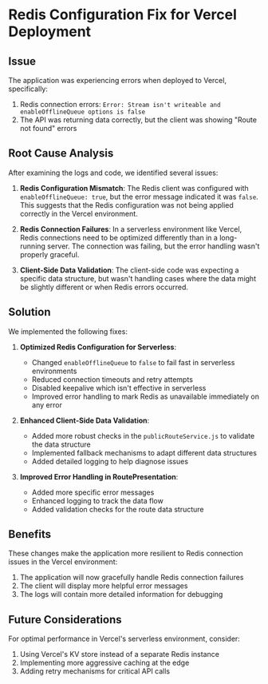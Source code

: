 # Redis Configuration Fix for Vercel Deployment

## Issue

The application was experiencing errors when deployed to Vercel, specifically:

1. Redis connection errors: `Error: Stream isn't writeable and enableOfflineQueue options is false`
2. The API was returning data correctly, but the client was showing "Route not found" errors

## Root Cause Analysis

After examining the logs and code, we identified several issues:

1. **Redis Configuration Mismatch**: The Redis client was configured with `enableOfflineQueue: true`, but the error message indicated it was `false`. This suggests that the Redis configuration was not being applied correctly in the Vercel environment.

2. **Redis Connection Failures**: In a serverless environment like Vercel, Redis connections need to be optimized differently than in a long-running server. The connection was failing, but the error handling wasn't properly graceful.

3. **Client-Side Data Validation**: The client-side code was expecting a specific data structure, but wasn't handling cases where the data might be slightly different or when Redis errors occurred.

## Solution

We implemented the following fixes:

1. **Optimized Redis Configuration for Serverless**:
   - Changed `enableOfflineQueue` to `false` to fail fast in serverless environments
   - Reduced connection timeouts and retry attempts
   - Disabled keepalive which isn't effective in serverless
   - Improved error handling to mark Redis as unavailable immediately on any error

2. **Enhanced Client-Side Data Validation**:
   - Added more robust checks in the `publicRouteService.js` to validate the data structure
   - Implemented fallback mechanisms to adapt different data structures
   - Added detailed logging to help diagnose issues

3. **Improved Error Handling in RoutePresentation**:
   - Added more specific error messages
   - Enhanced logging to track the data flow
   - Added validation checks for the route data structure

## Benefits

These changes make the application more resilient to Redis connection issues in the Vercel environment:

1. The application will now gracefully handle Redis connection failures
2. The client will display more helpful error messages
3. The logs will contain more detailed information for debugging

## Future Considerations

For optimal performance in Vercel's serverless environment, consider:

1. Using Vercel's KV store instead of a separate Redis instance
2. Implementing more aggressive caching at the edge
3. Adding retry mechanisms for critical API calls

